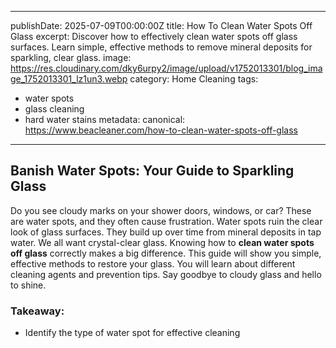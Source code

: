 
---
publishDate: 2025-07-09T00:00:00Z
title: How To Clean Water Spots Off Glass
excerpt: Discover how to effectively clean water spots off glass surfaces. Learn simple, effective methods to remove mineral deposits for sparkling, clear glass.
image: https://res.cloudinary.com/dky6urpy2/image/upload/v1752013301/blog_image_1752013301_lz1un3.webp
category: Home Cleaning
tags:
  - water spots
  - glass cleaning
  - hard water stains
metadata:
  canonical: https://www.beacleaner.com/how-to-clean-water-spots-off-glass
---

## Banish Water Spots: Your Guide to Sparkling Glass

Do you see cloudy marks on your shower doors, windows, or car? These are water spots, and they often cause frustration. Water spots ruin the clear look of glass surfaces. They build up over time from mineral deposits in tap water. We all want crystal-clear glass. Knowing how to **clean water spots off glass** correctly makes a big difference. This guide will show you simple, effective methods to restore your glass. You will learn about different cleaning agents and prevention tips. Say goodbye to cloudy glass and hello to shine.

### Takeaway:

*   Identify the type of water spot for effective cleaning